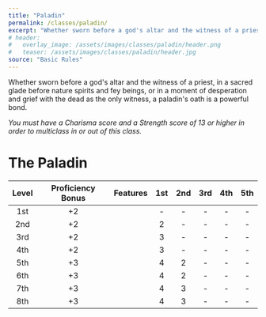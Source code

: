 ```yaml
---
title: "Paladin"
permalink: /classes/paladin/
excerpt: "Whether sworn before a god's altar and the witness of a priest, in a sacred glade before nature spirits and fey beings, or in a moment of desperation and grief with the dead as the only witness, a paladin's oath is a powerful bond."
# header:
#   overlay_image: /assets/images/classes/paladin/header.png
#   teaser: /assets/images/classes/paladin/header.jpg
source: "Basic Rules"
---
```

Whether sworn before a god's altar and the witness of a priest, in a sacred glade before nature spirits and fey beings, or in a moment of desperation and grief with the dead as the only witness, a paladin's oath is a powerful bond.

*You must have a Charisma score and a Strength score of 13 or higher in order to multiclass in or out of this class.*

# The Paladin

| Level | Proficiency Bonus | Features | 1st | 2nd | 3rd | 4th | 5th |
| :---: | :---: | :---- | :--: | :--: | :--: | :--: | :--: |
| 1st | +2 || - | - | - | - | - |
| 2nd | +2 || 2 | - | - | - | - |
| 3rd | +2 || 3 | - | - | - | - |
| 4th | +2 || 3 | - | - | - | - |
| 5th | +3 || 4 | 2 | - | - | - |
| 6th | +3 || 4 | 2 | - | - | - |
| 7th | +3 || 4 | 3 | - | - | - |
| 8th | +3 || 4 | 3 | - | - | - |
